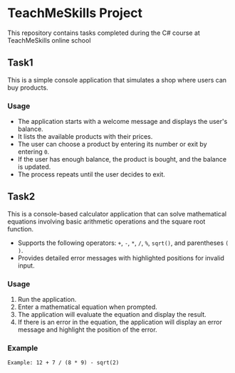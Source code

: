# TeachMeSkills Project

This repository contains tasks completed during the C# course at TeachMeSkills online school

## Task1

This is a simple console application that simulates a shop where users can buy products.

### Usage

- The application starts with a welcome message and displays the user's balance.
- It lists the available products with their prices.
- The user can choose a product by entering its number or exit by entering `0`.
- If the user has enough balance, the product is bought, and the balance is updated.
- The process repeats until the user decides to exit.

## Task2

This is a console-based calculator application that can solve mathematical equations involving basic arithmetic operations and the square root function.

- Supports the following operators: `+`, `-`, `*`, `/`, `%`, `sqrt()`, and parentheses `(` `)`.
- Provides detailed error messages with highlighted positions for invalid input.

### Usage

1. Run the application.
2. Enter a mathematical equation when prompted.
3. The application will evaluate the equation and display the result.
4. If there is an error in the equation, the application will display an error message and highlight the position of the error.

### Example

```plaintext
Example: 12 + 7 / (8 * 9) - sqrt(2)
```
